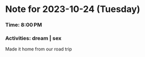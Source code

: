 # Note for 2023-10-24 (Tuesday)
### Time: 8:00 PM
### Activities: dream | sex

Made it home from our road trip
